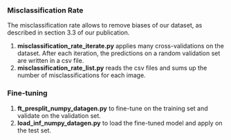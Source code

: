 ### Misclassification Rate

The misclassification rate allows to remove biases of our dataset, as described in section 3.3 of our publication.
1. **misclassification\_rate\_iterate.py** applies many cross-validations on the dataset. After each iteration, the predictions on a random validation set are written in a csv file.
2. **misclassification\_rate\_list.py** reads the csv files and sums up the number of misclassifications for each image.

### Fine-tuning

1. **ft\_presplit\_numpy\_datagen.py** to fine-tune on the training set and validate on the validation set.
2. **load\_inf\_numpy\_datagen.py** to load the fine-tuned model and apply on the test set.


